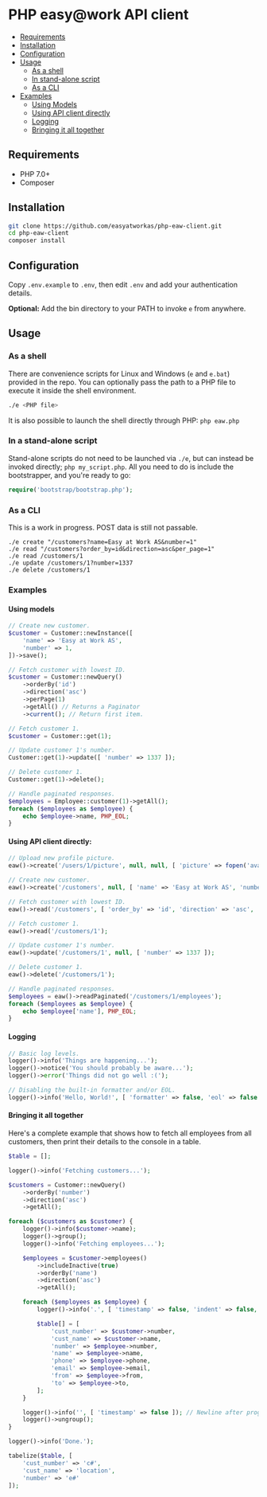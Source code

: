 # PHP easy@work API client

 * [Requirements](#requirements)
 * [Installation](#installation)
 * [Configuration](#configuration)
 * [Usage](#usage)
   * [As a shell](#usage-shell)
   * [In stand-alone script](#usage-standalone)
   * [As a CLI](#usage-cli)
 * [Examples](#examples)
   * [Using Models](#examples-models) 
   * [Using API client directly](#examples-client) 
   * [Logging](#examples-logging)
   * [Bringing it all together](#examples-empexport)

## <a name="requirements"></a>Requirements

 * PHP 7.0+
 * Composer

## <a name="installation"></a>Installation

```sh
git clone https://github.com/easyatworkas/php-eaw-client.git
cd php-eaw-client
composer install
```

## <a name="configuration"></a>Configuration

Copy `.env.example` to `.env`, then edit `.env` and add your authentication details.

**Optional:** Add the bin directory to your PATH to invoke `e` from anywhere.

## <a name="usage"></a>Usage

### <a name="usage-shell"></a>As a shell

There are convenience scripts for Linux and Windows (`e` and `e.bat`) provided in the repo. You can optionally pass the path to a PHP file to execute it inside the shell environment.
```sh
./e <PHP file>
```

It is also possible to launch the shell directly through PHP: `php eaw.php`

### <a name="usage-standalone"></a>In a stand-alone script

Stand-alone scripts do not need to be launched via `./e`, but can instead be invoked directly; `php my_script.php`. All you need to do is include the bootstrapper, and you're ready to go:

```php
require('bootstrap/bootstrap.php');
```

### <a name="usage-cli"></a>As a CLI

This is a work in progress. POST data is still not passable.

```shell
./e create "/customers?name=Easy at Work AS&number=1"
./e read "/customers?order_by=id&direction=asc&per_page=1"
./e read /customers/1
./e update /customers/1?number=1337
./e delete /customers/1
```

### <a name="examples"></a>Examples

#### <a name="examples-models"></a>Using models
```php
// Create new customer.
$customer = Customer::newInstance([
    'name' => 'Easy at Work AS',
    'number' => 1,
])->save();

// Fetch customer with lowest ID.
$customer = Customer::newQuery()
    ->orderBy('id')
    ->direction('asc')
    ->perPage(1)
    ->getAll() // Returns a Paginator
    ->current(); // Return first item.

// Fetch customer 1.
$customer = Customer::get(1);

// Update customer 1's number.
Customer::get(1)->update([ 'number' => 1337 ]);

// Delete customer 1.
Customer::get(1)->delete();

// Handle paginated responses.
$employees = Employee::customer(1)->getAll();
foreach ($employees as $employee) {
    echo $employee->name, PHP_EOL;
}
```

#### <a name="examples-client"></a>Using API client directly:
```php
// Upload new profile picture.
eaw()->create('/users/1/picture', null, null, [ 'picture' => fopen('avatar.jpg', 'r') ]);

// Create new customer.
eaw()->create('/customers', null, [ 'name' => 'Easy at Work AS', 'number' => 1 ]);

// Fetch customer with lowest ID.
eaw()->read('/customers', [ 'order_by' => 'id', 'direction' => 'asc', 'per_page' => 1 ]);

// Fetch customer 1.
eaw()->read('/customers/1');

// Update customer 1's number.
eaw()->update('/customers/1', null, [ 'number' => 1337 ]);

// Delete customer 1.
eaw()->delete('/customers/1');

// Handle paginated responses.
$employees = eaw()->readPaginated('/customers/1/employees');
foreach ($employees as $employee) {
    echo $employee['name'], PHP_EOL;
}
```

#### <a name="examples-logging"></a>Logging
```php
// Basic log levels.
logger()->info('Things are happening...');
logger()->notice('You should probably be aware...');
logger()->error('Things did not go well :(');

// Disabling the built-in formatter and/or EOL.
logger()->info('Hello, World!', [ 'formatter' => false, 'eol' => false ]);
```

#### <a name="examples-empexport"></a>Bringing it all together

Here's a complete example that shows how to fetch all employees from all customers, then print their details to the console in a table.

```php
$table = [];

logger()->info('Fetching customers...');

$customers = Customer::newQuery()
    ->orderBy('number')
    ->direction('asc')
    ->getAll();

foreach ($customers as $customer) {
    logger()->info($customer->name);
    logger()->group();
    logger()->info('Fetching employees...');

    $employees = $customer->employees()
        ->includeInactive(true)
        ->orderBy('name')
        ->direction('asc')
        ->getAll();

    foreach ($employees as $employee) {
        logger()->info('.', [ 'timestamp' => false, 'indent' => false, 'eol' => false ]); // "Progress bar".

        $table[] = [
            'cust_number' => $customer->number,
            'cust_name' => $customer->name,
            'number' => $employee->number,
            'name' => $employee->name,
            'phone' => $employee->phone,
            'email' => $employee->email,
            'from' => $employee->from,
            'to' => $employee->to,
        ];
    }

    logger()->info('', [ 'timestamp' => false ]); // Newline after progress bar.
    logger()->ungroup();
}

logger()->info('Done.');

tabelize($table, [
    'cust_number' => 'c#',
    'cust_name' => 'location',
    'number' => 'e#'
]);
```
